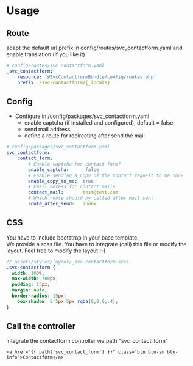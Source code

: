 # Usage

## Route
adapt the default url prefix in config/routes/svc_contactform.yaml and enable translation (if you like it)

```yaml
# config/routes/svc_contactform.yaml
_svc_contactform:
    resource: '@SvcContactformBundle/config/routes.php'
    prefix: /svc-contactform/{_locale}
```

## Config

* Configure in /config/packages/svc_contactform.yaml
  * enable captcha (if installed and configured), default = false
  * send mail address
  * define a route for redirecting after send the mail


```yaml
# config/packages/svc_contactform.yaml
svc_contactform:
    contact_form:
        # Enable captcha for contact form?
        enable_captcha:      false
        # Enable sending a copy of the contact request to me too?
        enable_copy_to_me:  true
        # Email adress for contact mails
        contact_mail:       test@test.com
        # Which route should by called after mail sent
        route_after_send:   index
```

## CSS
You have to include bootstrap in your base template.<br />
We provide a scss file. You have to integrate (call) this file or modify the layout. Feel free to modify the layout :-)

```scss
// assets/styles/layout/_svc-contactform.scss
.svc-contactform {
  width: 100%;
  max-width: 700px;
  padding: 15px;
  margin: auto;
  border-radius: 15px;
	box-shadow: 0 5px 5px rgba(0,0,0,.4);
}
```

## Call the controller
integrate the contactform controller via path "svc_contact_form"

```twig
<a href="{{ path('svc_contact_form') }}" class='btn btn-sm btn-info'>Contactform</a>
```
